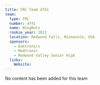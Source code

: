 ```yaml
---
title: FRC Team 4741
team:
  type: FRC
  number: 4741
  name: WingNuts
  rookie_year: 2013
  location: Redwood Falls, Minnesota, USA
  sponsors:
    - Daktronics
    - Medtronic
    - Redwood Valley Senior High
  links:
    Website: 
---
```

No content has been added for this team